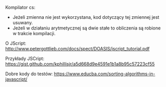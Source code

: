 Kompilator cs:
- Jeżeli zmienna nie jest wykorzystana, kod dotyczący tej zmiennej jest usuwany.
- Jeżeli w działaniu arytmetycznej są dwie stałe to obliczenia są robione w trakcie kompilacji.

O JScript:
http://www.petergottlieb.com/docs/spect/DOASIS/jscript_tutorial.pdf

Przykłady JSCript:
https://gist.github.com/kphillisjr/a5d668d9e4591e1b1a8b95c57223cf55

Dobre kody do testów:
https://www.educba.com/sorting-algorithms-in-javascript/
